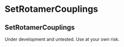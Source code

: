 # SetRotamerCouplings
## SetRotamerCouplings

Under development and untested. Use at your own risk.

